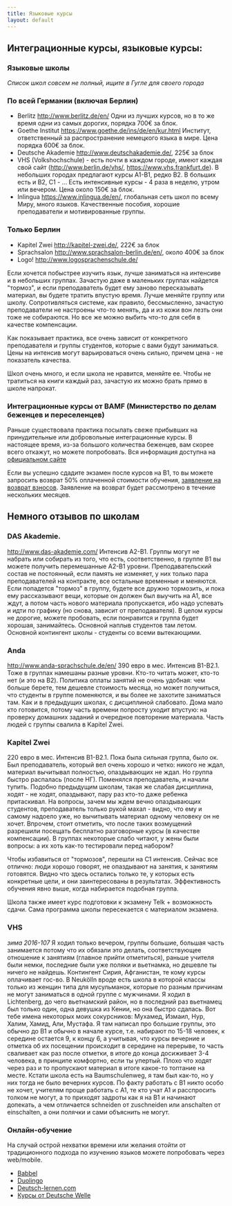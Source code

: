 ```yaml
---
title: Языковые курсы
layout: default
---
```


## Интеграционные курсы, языковые курсы:

### Языковые школы

_Список школ совсем не полный, ищите в Гугле для своего города_

### По всей Германии (включая Берлин)
- Berlitz http://www.berlitz.de/en/ Одни из лучших курсов, но в то же время одни из самых дорогих, порядка 700€ за блок.
- Goethe Institut https://www.goethe.de/ins/de/en/kur.html Институт, ответственный за распространение немецкого языка в мире. Цена порядка 600€ за блок.
- Deutsche Akademie http://www.deutschakademie.de/, 225€ за блок
- VHS (Volkshochschule) - есть почти в каждом городе, имеют каждая свой сайт (http://www.berlin.de/vhs/, https://www.vhs.frankfurt.de). В небольших городах предлагают курсы A1-B1, редко B2. В больших есть и B2, C1 - ... Есть интенсивные курсы - 4 раза в неделю, утром или вечером. Цена около 150€ за блок.
- Inlingua https://www.inlingua.de/en/, глобальная сеть школ по всему Миру, много языков. Качественные пособия, хорошие преподаватели и мотивированные группы.

### Только Берлин
- Kapitel Zwei http://kapitel-zwei.de/, 222€ за блок
- Sprachsalon http://www.sprachsalon-berlin.de/en/, около 400€ за блок
- Logo! http://www.logosprachenschule.de/

Если хочется побыстрее изучить язык, лучше заниматься на интенсиве и в небольших группах. Зачастую даже в маленьких группах найдется "тормоз", и если преподаватель будет ему заново пересказывать материал, вы будете тратить впустую время. Лучше меняйте группу или школу.
Сопротивляться системе, как правило, бессмысленно, зачастую преподаватели не настроены что-то менять, да и из кожи вон лезть они тоже не собираются. Но все же можно выбить что-то для себя в качестве компенсации.

Как показывает практика, все очень зависит от конкретного преподавателя и группы студентов, которые с вами будут заниматься.
Цены на интенсив могут варьироваться очень сильно, причем цена - не показатель качества.

Школ очень много, и если школа не нравится, меняйте ее. Чтобы не тратиться на книги каждый раз, зачастую их можно брать прямо в школе напрокат.

### Интеграционные курсы от BAMF (Министерство по делам беженцев и переселенцев)
Раньше существовала практика посылать свеже прибывших на принудительные или добровольные интеграционные курсы. В настоящее
время, из-за большого количества беженцев, вам скорее всего откажут, но можете попробовать. Вся информация доступна на [официальном сайте](http://www.bamf.de/RU/Willkommen/DeutschLernen/Integrationskurse/integrationskurse-node.html)

Если вы успешно сдадите экзамен после курсов на B1, то вы можете запросить возврат 50% оплаченной стоимости обучения,
[заявление на возврат взносов](http://www.bamf.de/SharedDocs/Anlagen/RU/Download/Infothek/Integrationskurse/Kursteilnehmer/AntraegeAlle/630-031_antrag-rueckerstattung-kostenbeitrag_pdf.html). Заявление на возврат будет рассмотрено в течение нескольких месяцев. 


## Немного отзывов по школам

### DAS Akademie.

http://www.das-akademie.com/
Интенсив A2-B1. Группы могут не набрать или собирать из того, что есть, соответственно, в группе B1 вы можете получить перемешанные А2-B1 уровни.
Преподавательский состав не постоянный, если память не изменяет, у них только пара преподавателей на контракте, все остальные временные и меняются.
Если попадется "тормоз" в группу, будете все дружно тормозить, и пока ему рассказывают вещи, которые он должен был выучить на A1, все ждут, а потом часть нового материала пропускается, ибо надо успевать и идти по графику (но снова, зависит от преподавателя).
В целом курсы не дорогие, можете пробовать, если понравится и группа будет хорошая, занимайтесь.
Основной наплыв студентов там летом. Основной контингент школы - студенты со всеми вытекающими.

### Anda

http://www.anda-sprachschule.de/en/
390 евро в мес. Интенсив B1-B2.1. Тоже в группах намешаны разные уровни. Кто-то читать может, кто-то нет (и это на B2).
Политика оплаты занятий не очень удобная: чем больше берете, тем дешевле стоимость месяца, но может получиться, что студенты в группе поменяются, и вы более не захотите заниматься там.
Как и в предыдущих школах, с дисциплиной слабовато. Дома мало кто готовится, потому часть времени попросту уходит впустую: на проверку домашних заданий и очередное повторение материала. Часть людей с группы свалила в Kapitel Zwei.

### Kapitel Zwei

220 евро в мес. Интенсив B1-B2.1. Пока была сильная группа, было ок. Был преподаватель, который вел очень хорошо и четко: никого не ждал, материал вычитывал полностью, опаздывающих не ждал. Но группа быстро распалась (после НГ). Поменялся преподаватель, и начали тупить. Подобно предыдущим школам, такая же слабая дисциплина, ходят - не ходят, опаздывают, пару раз кто-то даже ребенка притаскивал.
На вопросы, зачем мы ждем вечно опаздывающих студентов, преподаватель только рукой махал - видно, что ему и самому надоело уже, но вычитывать материал одному человеку он не хочет. Впрочем, стоит отметить, что после таких возмущений разрешили посещать бесплатно разговорные курсы (в качестве компенсации). В группах некоторые слабо читают, у жены были вопросы: а их хоть как-то тестировали перед набором?

Чтобы избавиться от "тормозов", перешли на C1 интенсив. Сейчас все отлично: люди хорошо говорят, не опаздывают на занятия, к занятиям готовятся. Видно что здесь остались только те, у которых есть конкретные цели, и они заинтересованы в результатах.
Эффективность обучения явно выше, когда набирается подобная группа.

Школа также имеет курс подготовки к экзамену Telk + возможность сдачи. Сама программа школы пересекается с материалом экзамена.

### VHS
_зима 2016-107_
Я ходил только вечером, группы большие, большая часть занимается потому что их обязали это делать, соответствующее отношение к занятиям (главное прийти отметиться), раньше учителя были немки, последние были уже поляки и вьетнамка, но дешевле ты ничего не найдешь. Контингент Сирия, Афганистан, те кому курсы оплачивает гос-во. В Neukölln вроде есть школа в которой классы только из женщин типа для мусульманок, которые по разным причинам не могут заниматься в одной группе с мужчинами. Я ходил в Lichtenberg, до чего вьетнамский район, но в последний раз вьетнамец был только один, одна девушка из Кении, но она быстро сдалась. Вот тебе имена некоторых моих сокурсников: Мухамед, Измаил, Нур, Халим, Хамид, Али, Мустафа. Я там написал про большие группы, это обычно до B1 и обычно в начале курсе, т.е. набирают по 15-18 человек, к середине остается 9, к концу 6, а учитывая, что курсы вечерние и отметка об их посещении происходит в середине на перерыве, то часть сваливает как раз после отметки, в итоге до конца досиживает 3-4 человека, в принципе комфортно, если ты упертый. Плохо что ходят через раз и то пропускают материал в итоге какое-то топтание на месте. Кстати школа есть на Baumschulenweg, я там был как-то, но у них тогда не было вечерних курсов. По факту работать с B1 никто особо не хочет, учителям проще работать с A1, те кто учат A1 и расспросить толком не могут, а то приходят задроты как я на B1 и начинают допекать, а чем отличается schneiden от zuschneiden или anschalten от einschalten, а они полячки и сами объяснить не могут.

### Онлайн-обучение

На случай острой нехватки времени или желания отойти от традиционного подхода по изучению языков можете попробовать через web/mobile.

* [Babbel](https://www.babbel.com)
* [Duolingo](https://www.duolingo.com/)
* [Deutsch-lernen.com](https://www.deutsch-lernen.com)
* [Курсы от Deutsche Welle](http://www.dw.com/en/learn-german/german-courses/s-2547)
